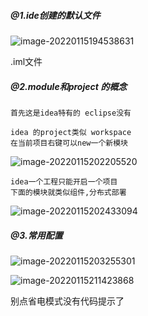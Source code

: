 ##### @1.ide创建的默认文件

![image-20220115194538631](C:\Users\inui\AppData\Roaming\Typora\typora-user-images\image-20220115194538631.png)

.iml文件

##### @2.module和project 的概念

```
首先这是idea特有的 eclipse没有
```

```
idea 的project类似 workspace
在当前项目右键可以new一个新模块
```

![image-20220115202205520](C:\Users\inui\AppData\Roaming\Typora\typora-user-images\image-20220115202205520.png)

```
idea一个工程只能开启一个项目
下面的模块就类似组件,分布式部署
```

![image-20220115202433094](C:\Users\inui\AppData\Roaming\Typora\typora-user-images\image-20220115202433094.png)

##### @3.常用配置

![image-20220115203255301](C:\Users\inui\AppData\Roaming\Typora\typora-user-images\image-20220115203255301.png)

![image-20220115211423868](C:\Users\inui\AppData\Roaming\Typora\typora-user-images\image-20220115211423868.png)

别点省电模式没有代码提示了